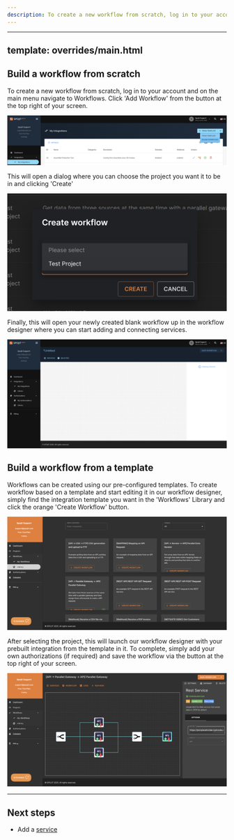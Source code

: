 ```yaml
---
description: To create a new workflow from scratch, log in to your account and on the main menu navigate to Integrations.
---
```

---
template: overrides/main.html
---

## Build a workflow from scratch
  To create a new workflow from scratch, log in to your account and on the main menu navigate to Workflows. Click 'Add Workflow' from the button at the top right of your screen.

  ![Workflows - Create Blank Workflow](/assets/images/workflow/create-blank-workflow.png "Integrations - Create Blank Workflow")

  This will open a dialog where you can choose the project you want it to be in and clicking 'Create'

  ![Projects - Choose your project](/assets/images/workflow/create-blank-workflow-choose-project.png "Workflow - Choose your project")

  Finally, this will open your newly created blank workflow up in the workflow designer where you can start adding and connecting services.

  ![Workflow Designer - Blank Workflow](/assets/images/workflow/created-blank-workflow.png "Workflow Designer - Blank Workflow")

## Build a workflow from a template
  Workflows can be created using our pre-configured templates. To create workflow based on a template and start editing it in our workflow designer, simply find the integration template you want in the 'Workflows' Library and click the orange 'Create Workflow' button.

  ![Integrations - Create workflow from template](/assets/images/workflow/create-workflow-from-template.png "Integrations - Create workflow from template")
  
  After selecting the project, this will launch our workflow designer with your prebuilt integration from the template in it. To complete, simply add your own authorizations (if required) and save the workflow via the button at the top right of your screen.

  ![Workflow Designer - New workflow from template](/assets/images/workflow/created-workflow-from-template.png "Workflow Designer - New workflow from template")

---
## Next steps
- Add a [service](/getting-started/workflows/add-service "Add a service")